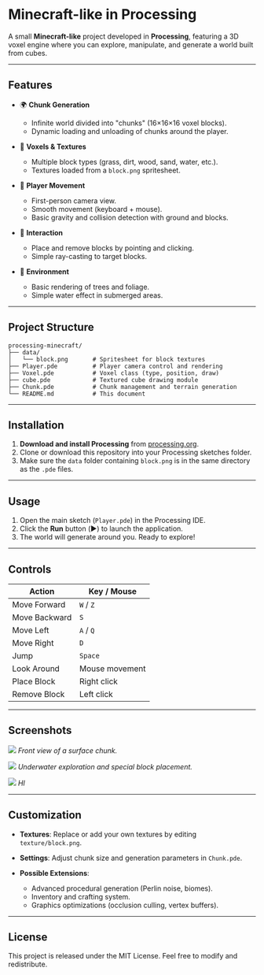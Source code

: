 # Minecraft-like in Processing

A small **Minecraft-like** project developed in **Processing**, featuring a 3D voxel engine where you can explore, manipulate, and generate a world built from cubes.

---

## Features

* 🌍 **Chunk Generation**

  * Infinite world divided into "chunks" (16×16×16 voxel blocks).
  * Dynamic loading and unloading of chunks around the player.

* 🧱 **Voxels & Textures**

  * Multiple block types (grass, dirt, wood, sand, water, etc.).
  * Textures loaded from a `block.png` spritesheet.

* 🚶 **Player Movement**

  * First-person camera view.
  * Smooth movement (keyboard + mouse).
  * Basic gravity and collision detection with ground and blocks.

* 🔨 **Interaction**

  * Place and remove blocks by pointing and clicking.
  * Simple ray-casting to target blocks.

* 🌿 **Environment**

  * Basic rendering of trees and foliage.
  * Simple water effect in submerged areas.

---

## Project Structure

```
processing-minecraft/
├── data/
│   └── block.png       # Spritesheet for block textures
├── Player.pde          # Player camera control and rendering
├── Voxel.pde           # Voxel class (type, position, draw)
├── cube.pde            # Textured cube drawing module
├── Chunk.pde           # Chunk management and terrain generation
└── README.md           # This document
```

---

## Installation

1. **Download and install Processing** from [processing.org](https://processing.org).
2. Clone or download this repository into your Processing sketches folder.
3. Make sure the `data` folder containing `block.png` is in the same directory as the `.pde` files.

---

## Usage

1. Open the main sketch (`Player.pde`) in the Processing IDE.
2. Click the **Run** button (▶️) to launch the application.
3. The world will generate around you. Ready to explore!

---

## Controls

| Action        | Key / Mouse    |
| ------------- | -------------- |
| Move Forward  | `W` / `Z`      |
| Move Backward | `S`            |
| Move Left     | `A` / `Q`      |
| Move Right    | `D`            |
| Jump          | `Space`        |
| Look Around   | Mouse movement |
| Place Block   | Right click    |
| Remove Block  | Left click     |

---

## Screenshots

![](https://github.com/user-attachments/assets/37916be8-6f3e-4a31-a811-bd1d7676a63b)
*Front view of a surface chunk.*

![](https://github.com/user-attachments/assets/4d10233a-fc08-4c11-924f-4add5a56c2ae)
*Underwater exploration and special block placement.*

![](https://github.com/user-attachments/assets/7dccaf51-25de-4cfd-84ec-f2cabe30c134)
*HI*

---

## Customization

* **Textures**: Replace or add your own textures by editing `texture/block.png`.
* **Settings**: Adjust chunk size and generation parameters in `Chunk.pde`.
* **Possible Extensions**:

  * Advanced procedural generation (Perlin noise, biomes).
  * Inventory and crafting system.
  * Graphics optimizations (occlusion culling, vertex buffers).

---

## License

This project is released under the MIT License. Feel free to modify and redistribute.
